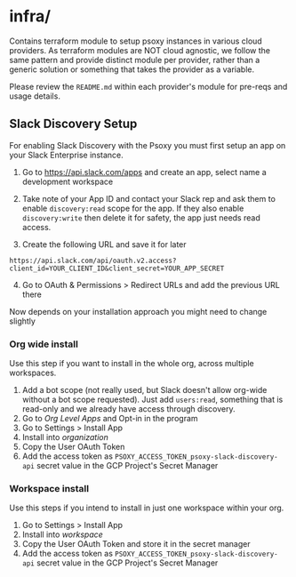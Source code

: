 # infra/

Contains terraform module to setup psoxy instances in various cloud providers. As terraform
modules are NOT cloud agnostic, we follow the same pattern and provide distinct module per
provider, rather than a generic solution or something that takes the provider as a variable.

Please review the `README.md` within each provider's module for pre-reqs and usage details.


## Slack Discovery Setup

For enabling Slack Discovery with the Psoxy you must first setup an app on your Slack Enterprise
instance.

1. Go to https://api.slack.com/apps and create an app, select name a development workspace

2. Take note of your App ID and contact your Slack rep and ask them to enable `discovery:read` scope for the app.
If they also enable `discovery:write` then delete it for safety, the app just needs read access.

3. Create the following URL and save it for later

`https://api.slack.com/api/oauth.v2.access?client_id=YOUR_CLIENT_ID&client_secret=YOUR_APP_SECRET`

4. Go to OAuth & Permissions > Redirect URLs and add the previous URL there

Now depends on your installation approach you might need to change slightly

### Org wide install
Use this step if you want to install in the whole org, across multiple workspaces.

1. Add a bot scope (not really used, but Slack doesn't allow org-wide without a bot scope requested). Just add `users:read`, something that is read-only and we already have access through discovery.
2. Go to *Org Level Apps* and Opt-in in the program
3. Go to Settings > Install App
4. Install into *organization*
5. Copy the User OAuth Token
6. Add the access token as `PSOXY_ACCESS_TOKEN_psoxy-slack-discovery-api` secret value in the GCP Project's Secret Manager

### Workspace install
Use this steps if you intend to install in just one workspace within your org.

1. Go to Settings > Install App
2. Install into *workspace*
3. Copy the User OAuth Token and store it in the secret manager
4. Add the access token as `PSOXY_ACCESS_TOKEN_psoxy-slack-discovery-api` secret value in the GCP Project's Secret Manager
